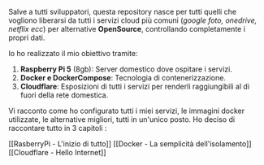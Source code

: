 Salve a tutti sviluppatori, questa repository nasce per tutti quelli che vogliono liberarsi da tutti i servizi cloud più comuni (*google foto, onedrive, netflix ecc*) per alternative **OpenSource**, controllando completamente i propri dati. 

Io ho realizzato il mio obiettivo tramite: 
1. **Raspberry Pi 5** (8gb): Server domestico dove ospitare i servizi.
2. **Docker e DockerCompose**: Tecnologia di contenerizzazione.
3. **Cloudflare**: Esposizioni di tutti i servizi per renderli raggiungibili al di fuori della rete domestica.

Vi racconto come ho configurato tutti i miei servizi, le immagini docker utilizzate, le alternative migliori, tutti in un'unico posto. Ho deciso di raccontare tutto in 3 capitoli : 

[[RasberryPi - L'inizio di tutto]]
[[Docker - La semplicità dell'isolamento]]
[[Cloudflare - Hello Internet]]
